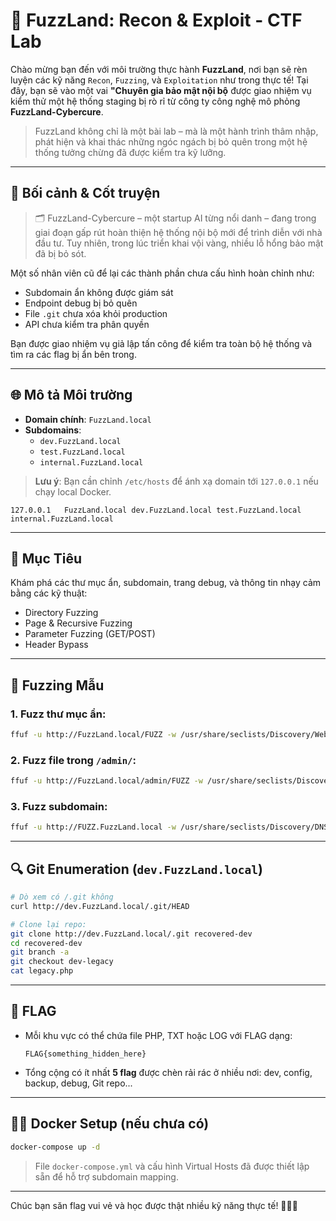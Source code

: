 ﻿# 🧪 FuzzLand: Recon & Exploit - CTF Lab

Chào mừng bạn đến với môi trường thực hành **FuzzLand**, nơi bạn sẽ rèn luyện các kỹ năng `Recon`, `Fuzzing`, và `Exploitation` như trong thực tế!
Tại đây, bạn sẽ vào một vai **"Chuyên gia bảo mật nội bộ** được giao nhiệm vụ kiểm thử một hệ thống staging bị rò rỉ từ công ty công nghệ mô phỏng **FuzzLand-Cybercure**.

> FuzzLand không chỉ là một bài lab – mà là một hành trình thâm nhập, phát hiện và khai thác những ngóc ngách bị bỏ quên trong một hệ thống tưởng chừng đã được kiểm tra kỹ lưỡng.
---
## 🧠 Bối cảnh & Cốt truyện

> 🗂️ FuzzLand-Cybercure – một startup AI từng nổi danh – đang trong giai đoạn gấp rút hoàn thiện hệ thống nội bộ mới để trình diễn với nhà đầu tư. Tuy nhiên, trong lúc triển khai vội vàng, nhiều lỗ hổng bảo mật đã bị bỏ sót.

Một số nhân viên cũ để lại các thành phần chưa cấu hình hoàn chỉnh như:
- Subdomain ẩn không được giám sát
- Endpoint debug bị bỏ quên
- File `.git` chưa xóa khỏi production
- API chưa kiểm tra phân quyền

Bạn được giao nhiệm vụ giả lập tấn công để kiểm tra toàn bộ hệ thống và tìm ra các flag bị ẩn bên trong.

---

## 🌐 Mô tả Môi trường

- **Domain chính**: `FuzzLand.local`
- **Subdomains**: 
  - `dev.FuzzLand.local`
  - `test.FuzzLand.local`
  - `internal.FuzzLand.local`

> **Lưu ý**: Bạn cần chỉnh `/etc/hosts` để ánh xạ domain tới `127.0.0.1` nếu chạy local Docker.

```
127.0.0.1   FuzzLand.local dev.FuzzLand.local test.FuzzLand.local internal.FuzzLand.local
```

---

## 🎯 Mục Tiêu

Khám phá các thư mục ẩn, subdomain, trang debug, và thông tin nhạy cảm bằng các kỹ thuật:

- Directory Fuzzing
- Page & Recursive Fuzzing
- Parameter Fuzzing (GET/POST)
- Header Bypass

---

## 📁 Fuzzing Mẫu

### 1. Fuzz thư mục ẩn:

```bash
ffuf -u http://FuzzLand.local/FUZZ -w /usr/share/seclists/Discovery/Web-Content/directory-list-2.3-medium.txt -mc all
```

### 2. Fuzz file trong `/admin/`:

```bash
ffuf -u http://FuzzLand.local/admin/FUZZ -w /usr/share/seclists/Discovery/Web-Content/common.txt -mc all
```

### 3. Fuzz subdomain:

```bash
ffuf -u http://FUZZ.FuzzLand.local -w /usr/share/seclists/Discovery/DNS/subdomains-top1million-110000.txt -H "Host: FUZZ.FuzzLand.local" -fs 0
```

---

## 🔍 Git Enumeration (`dev.FuzzLand.local`)

```bash
# Dò xem có /.git không
curl http://dev.FuzzLand.local/.git/HEAD

# Clone lại repo:
git clone http://dev.FuzzLand.local/.git recovered-dev
cd recovered-dev
git branch -a
git checkout dev-legacy
cat legacy.php
```

---

## 🚩 FLAG

- Mỗi khu vực có thể chứa file PHP, TXT hoặc LOG với FLAG dạng:
  ```
  FLAG{something_hidden_here}
  ```

- Tổng cộng có ít nhất **5 flag** được chèn rải rác ở nhiều nơi: dev, config, backup, debug, Git repo...

---

## 👨‍💻 Docker Setup (nếu chưa có)

```bash
docker-compose up -d
```

> File `docker-compose.yml` và cấu hình Virtual Hosts đã được thiết lập sẵn để hỗ trợ subdomain mapping.

---

Chúc bạn săn flag vui vẻ và học được thật nhiều kỹ năng thực tế! 🕵️‍♂️🧠
